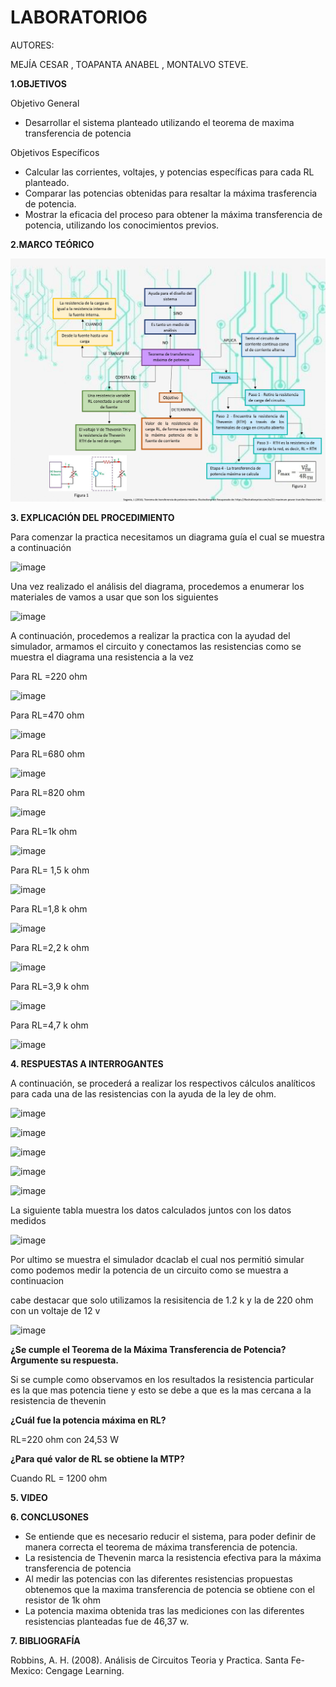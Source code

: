 # LABORATORIO6

AUTORES:

MEJÍA CESAR 
, TOAPANTA ANABEL , MONTALVO STEVE.

**1.OBJETIVOS** 

Objetivo General

* Desarrollar el sistema planteado utilizando el teorema de maxima transferencia de potencia

Objetivos Específicos

* Calcular las corrientes, voltajes, y potencias específicas para cada RL planteado.
* Comparar las potencias obtenidas para resaltar la máxima trasferencia de potencia.
* Mostrar la eficacia del proceso para obtener la máxima transferencia de potencia, utilizando los conocimientos previos.

**2.MARCO TEÓRICO**

![](https://github.com/Anabeltoapanta/LABORATORIO6/blob/main/Marco%20Te%C3%B3rico.jpg)

**3. EXPLICACIÓN DEL PROCEDIMIENTO**

Para comenzar la practica necesitamos un diagrama guía el cual se muestra a continuación 

![image](https://user-images.githubusercontent.com/85134094/127877427-36f604a8-6a4b-4fc3-897b-a9785df6a0d7.png)

Una vez realizado el análisis del diagrama, procedemos a enumerar los materiales de vamos a usar que son los siguientes 

![image](https://user-images.githubusercontent.com/85134094/127877456-061aa8d7-a575-4dbe-a5a1-31c55066776c.png)

A continuación, procedemos a realizar la practica con la ayudad del simulador, armamos el circuito y conectamos las resistencias como se muestra el diagrama una resistencia a la vez

Para RL =220 ohm

![image](https://user-images.githubusercontent.com/85134094/127877475-a4f014b7-adbb-428f-9546-64f00d009f86.png)

Para RL=470 ohm

![image](https://user-images.githubusercontent.com/85134094/127877486-10e6d7f9-3d39-41b2-b7a4-3c3d44fbb9df.png)

Para RL=680 ohm

![image](https://user-images.githubusercontent.com/85134094/127877507-dcb899f3-3e27-44f4-9ef3-68b64e3efd3c.png)

Para RL=820 ohm

![image](https://user-images.githubusercontent.com/85134094/127877528-3dc83a67-89a8-45c5-86eb-71c03a4b3bae.png)

Para RL=1k ohm

![image](https://user-images.githubusercontent.com/85134094/127877539-a4fce7ec-0939-419b-a8f2-12ece4c605b0.png)

Para RL= 1,5 k ohm

![image](https://user-images.githubusercontent.com/85134094/127877554-3981f339-0d77-4533-88e3-10d11e854592.png)

Para RL=1,8 k ohm 

![image](https://user-images.githubusercontent.com/85134094/127877593-3f549e16-e757-417b-9453-a19f8d95a32f.png)

Para RL=2,2 k ohm

![image](https://user-images.githubusercontent.com/85134094/127877623-fd9bb0bf-674f-4cf3-94a8-7ffd5c191c59.png)

Para RL=3,9 k ohm

![image](https://user-images.githubusercontent.com/85134094/127877649-7053f0d3-2d53-4b95-9e82-3752d73dc6ee.png)

Para RL=4,7 k ohm

![image](https://user-images.githubusercontent.com/85134094/127877674-5362b204-f463-4872-94f6-8ee79433d525.png)

**4. RESPUESTAS A INTERROGANTES**

A continuación, se procederá a realizar los respectivos cálculos analíticos para cada una de las resistencias con la ayuda de la ley de ohm.

![image](https://user-images.githubusercontent.com/85134094/127877714-b0690c19-e27d-4924-b0b9-0696a0170ef3.png)

![image](https://user-images.githubusercontent.com/85134094/127877736-48526d86-9537-4d16-82b8-45fd1da00282.png)

![image](https://user-images.githubusercontent.com/85134094/127877743-19dee747-aa96-48e9-bffa-1c13e0ecf64b.png)

![image](https://user-images.githubusercontent.com/85134094/127877756-10ca3b26-abb1-4eba-8e0e-09d45c60fb70.png)

![image](https://user-images.githubusercontent.com/85134094/127877765-f70384e4-dbd1-42c1-a497-0925eafa558a.png)

La siguiente tabla muestra los datos calculados juntos con los datos medidos 

![image](https://user-images.githubusercontent.com/85134094/127877800-a27b36c5-ee37-4eb1-a6c3-facc4fa9a3df.png)

Por ultimo se muestra el simulador  dcaclab el cual nos permitió simular como podemos medir la potencia de un circuito como se muestra a continuacion 

cabe destacar que solo utilizamos la resisitencia de 1.2 k y la de 220 ohm con un voltaje de 12 v

![image](https://user-images.githubusercontent.com/85134094/127880164-f77bd930-1b71-4da0-b6e0-b0d53db6e857.png)

**¿Se cumple el Teorema de la Máxima Transferencia de Potencia? Argumente su respuesta.**

Si se cumple como observamos en los resultados la resistencia particular es la que mas potencia tiene y esto se debe a que es la mas cercana a la resistencia de thevenin

**¿Cuál fue la potencia máxima en RL?**

RL=220 ohm  con 24,53 W

**¿Para qué valor de RL se obtiene la MTP?**

Cuando RL = 1200 ohm

**5. VIDEO**


**6. CONCLUSONES**

* Se entiende que es necesario reducir el sistema, para poder definir de manera correcta el teorema de máxima transferencia de potencia.
* La resistencia de Thevenin marca la resistencia  efectiva para la máxima transferencia de potencia
* Al medir las potencias con las diferentes resistencias propuestas obtenemos que la maxima transferencia de potencia se obtiene con el resistor de 1k ohm
* La potencia maxima obtenida tras las mediciones con las diferentes resistencias planteadas fue de 46,37 w.

**7. BIBLIOGRAFÍA**

Robbins, A. H. (2008). Análisis de Circuitos Teoria y Practica. Santa Fe-Mexico: Cengage Learning.


